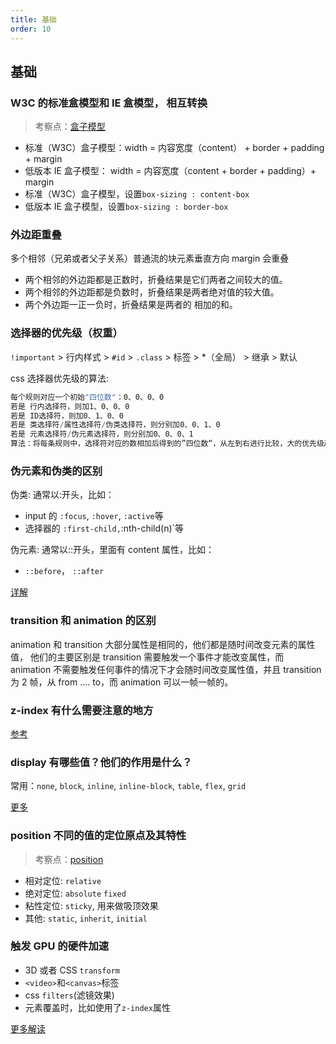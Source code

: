 ```yaml
---
title: 基础
order: 10
---
```


## 基础

### W3C 的标准盒模型和 IE 盒模型， 相互转换

> 考察点：[盒子模型](https://developer.mozilla.org/zh-CN/docs/Learn/CSS/Building_blocks/The_box_model)

-   标准（W3C）盒子模型：width = 内容宽度（content） + border + padding + margin
-   低版本 IE 盒子模型： width = 内容宽度（content + border + padding）+ margin
-   标准（W3C）盒子模型，设置`box-sizing : content-box`
-   低版本 IE 盒子模型，设置`box-sizing : border-box`

### 外边距重叠

多个相邻（兄弟或者父子关系）普通流的块元素垂直方向 margin 会重叠

-   两个相邻的外边距都是正数时，折叠结果是它们两者之间较大的值。
-   两个相邻的外边距都是负数时，折叠结果是两者绝对值的较大值。
-   两个外边距一正一负时，折叠结果是两者的 相加的和。

### 选择器的优先级（权重）

`!important` > 行内样式 > `#id` > `.class` > 标签 > \*（全局） > 继承 > 默认

css 选择器优先级的算法:

```js
每个规则对应一个初始"四位数"：0、0、0、0
若是 行内选择符，则加1、0、0、0
若是 ID选择符，则加0、1、0、0
若是 类选择符/属性选择符/伪类选择符，则分别加0、0、1、0
若是 元素选择符/伪元素选择符，则分别加0、0、0、1
算法：将每条规则中，选择符对应的数相加后得到的”四位数“，从左到右进行比较，大的优先级越高
```

### 伪元素和伪类的区别

伪类: 通常以:开头，比如：

-   input 的 `:focus`, `:hover`, `:active`等
-   选择器的 `:first-child,`:nth-child(n)`等

伪元素: 通常以::开头，里面有 content 属性，比如：

-   `::before`， `::after`

[详解](https://github.com/lgwebdream/FE-Interview/issues/18)

### transition 和 animation 的区别

animation 和 transition 大部分属性是相同的，他们都是随时间改变元素的属性值，
他们的主要区别是 transition 需要触发一个事件才能改变属性，而 animation 不需要触发任何事件的情况下才会随时间改变属性值，并且 transition 为 2 帧，从 from .... to，而 animation 可以一帧一帧的。

### z-index 有什么需要注意的地方

[参考](https://www.zhangxinxu.com/wordpress/2016/01/understand-css-stacking-context-order-z-index/)

### display 有哪些值？他们的作用是什么？

常用：`none`, `block`, `inline`, `inline-block`, `table`, `flex`, `grid`

[更多](https://developer.mozilla.org/en-US/docs/Web/CSS/display#specifications)

### position 不同的值的定位原点及其特性

> 考察点：[position](https://developer.mozilla.org/en-US/docs/Web/CSS/position)

-   相对定位: `relative`
-   绝对定位: `absolute` `fixed`
-   粘性定位: `sticky`, 用来做吸顶效果
-   其他: `static`, `inherit`, `initial`

### 触发 GPU 的硬件加速

-   3D 或者 CSS `transform`
-   `<video>`和`<canvas>`标签
-   css `filters`(滤镜效果)
-   元素覆盖时，比如使用了`z-index`属性

[更多解读](https://www.w3cplus.com/css3/introduction-to-hardware-acceleration-css-animations.html)
